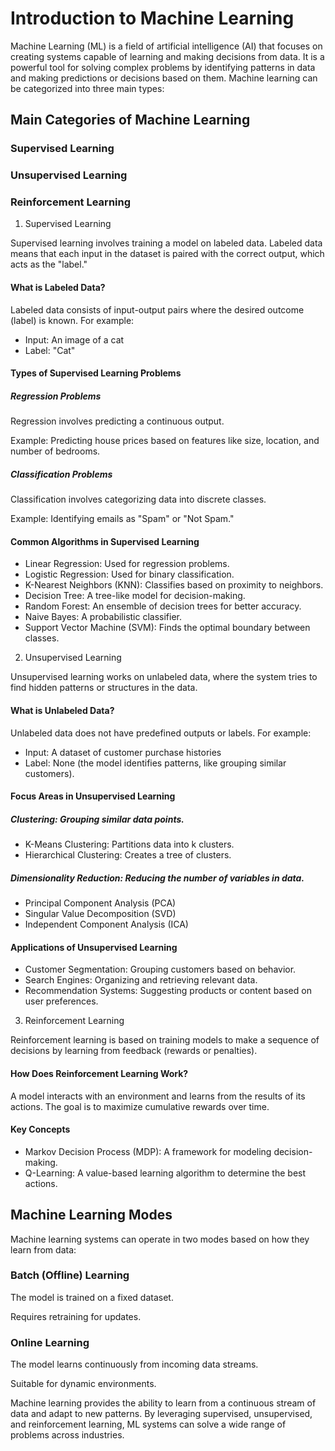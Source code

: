 
# Introduction to Machine Learning

Machine Learning (ML) is a field of artificial intelligence (AI) that focuses on creating systems capable of learning and making decisions from data. It is a powerful tool for solving complex problems by identifying patterns in data and making predictions or decisions based on them. Machine learning can be categorized into three main types:

## Main Categories of Machine Learning

### Supervised Learning

### Unsupervised Learning

### Reinforcement Learning

1. Supervised Learning

Supervised learning involves training a model on labeled data. Labeled data means that each input in the dataset is paired with the correct output, which acts as the "label."

#### What is Labeled Data?

Labeled data consists of input-output pairs where the desired outcome (label) is known. For example:

- Input: An image of a cat
- Label: "Cat"

#### Types of Supervised Learning Problems

##### Regression Problems

Regression involves predicting a continuous output.

Example: Predicting house prices based on features like size, location, and number of bedrooms.

##### Classification Problems

Classification involves categorizing data into discrete classes.

Example: Identifying emails as "Spam" or "Not Spam."

#### Common Algorithms in Supervised Learning

- Linear Regression: Used for regression problems.
- Logistic Regression: Used for binary classification.
- K-Nearest Neighbors (KNN): Classifies based on proximity to neighbors.
- Decision Tree: A tree-like model for decision-making.
- Random Forest: An ensemble of decision trees for better accuracy.
- Naive Bayes: A probabilistic classifier.
- Support Vector Machine (SVM): Finds the optimal boundary between classes.

2. Unsupervised Learning

Unsupervised learning works on unlabeled data, where the system tries to find hidden patterns or structures in the data.

#### What is Unlabeled Data?

Unlabeled data does not have predefined outputs or labels. For example:

- Input: A dataset of customer purchase histories
- Label: None (the model identifies patterns, like grouping similar customers).

#### Focus Areas in Unsupervised Learning

##### Clustering: Grouping similar data points.

- K-Means Clustering: Partitions data into k clusters.
- Hierarchical Clustering: Creates a tree of clusters.

##### Dimensionality Reduction: Reducing the number of variables in data.

- Principal Component Analysis (PCA)
- Singular Value Decomposition (SVD)
- Independent Component Analysis (ICA)

#### Applications of Unsupervised Learning

- Customer Segmentation: Grouping customers based on behavior.
- Search Engines: Organizing and retrieving relevant data.
- Recommendation Systems: Suggesting products or content based on user preferences.

3. Reinforcement Learning

Reinforcement learning is based on training models to make a sequence of decisions by learning from feedback (rewards or penalties).

#### How Does Reinforcement Learning Work?

A model interacts with an environment and learns from the results of its actions. The goal is to maximize cumulative rewards over time.

#### Key Concepts

- Markov Decision Process (MDP): A framework for modeling decision-making.
- Q-Learning: A value-based learning algorithm to determine the best actions.

## Machine Learning Modes

Machine learning systems can operate in two modes based on how they learn from data:

### Batch (Offline) Learning

The model is trained on a fixed dataset.

Requires retraining for updates.

### Online Learning

The model learns continuously from incoming data streams.

Suitable for dynamic environments.

Machine learning provides the ability to learn from a continuous stream of data and adapt to new patterns. By leveraging supervised, unsupervised, and reinforcement learning, ML systems can solve a wide range of problems across industries.
